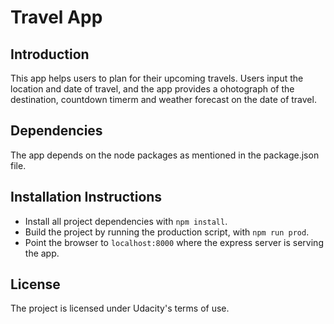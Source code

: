 # Travel App
## Introduction
This app helps users to plan for their upcoming travels. Users input the location and date of travel, and the app provides a ohotograph of the destination, countdown timerm and weather forecast on the date of travel.
## Dependencies
The app depends on the node packages as mentioned in the package.json file.
## Installation Instructions
- Install all project dependencies with `npm install`.
- Build the project by running the production script, with `npm run prod`.
- Point the browser to `localhost:8000` where the express server is serving the app.
## License
The project is licensed under Udacity's terms of use.